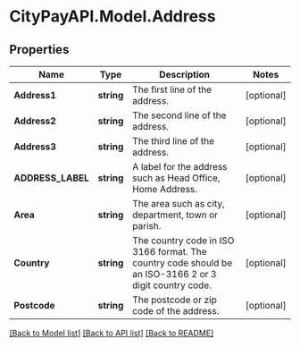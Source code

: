 # CityPayAPI.Model.Address

## Properties

Name | Type | Description | Notes
------------ | ------------- | ------------- | -------------
**Address1** | **string** | The first line of the address. | [optional] 
**Address2** | **string** | The second line of the address. | [optional] 
**Address3** | **string** | The third line of the address. | [optional] 
**ADDRESS_LABEL** | **string** | A label for the address such as Head Office, Home Address. | [optional] 
**Area** | **string** | The area such as city, department, town or parish. | [optional] 
**Country** | **string** | The country code in ISO 3166 format. The country code should be an ISO-3166 2 or 3 digit country code. | [optional] 
**Postcode** | **string** | The postcode or zip code of the address. | [optional] 

[[Back to Model list]](../README.md#documentation-for-models) [[Back to API list]](../README.md#documentation-for-api-endpoints) [[Back to README]](../README.md)

